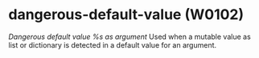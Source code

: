 # dangerous-default-value (W0102)
*Dangerous default value %s as argument* Used when a mutable value as
list or dictionary is detected in a default value for an argument.
